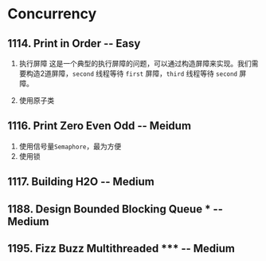 # Concurrency

## 1114. Print in Order -- Easy
1. 执行屏障
   这是一个典型的执行屏障的问题，可以通过构造屏障来实现。我们需要构造2道屏障，`second` 线程等待 `first` 屏障，`third` 线程等待 `second` 屏障。

2. 使用原子类


## 1116. Print Zero Even Odd -- Meidum
1. 使用信号量`Semaphore`，最为方便
2. 使用锁

## 1117. Building H2O -- Medium

## 1188. Design Bounded Blocking Queue * -- Medium

## 1195. Fizz Buzz Multithreaded *** -- Medium